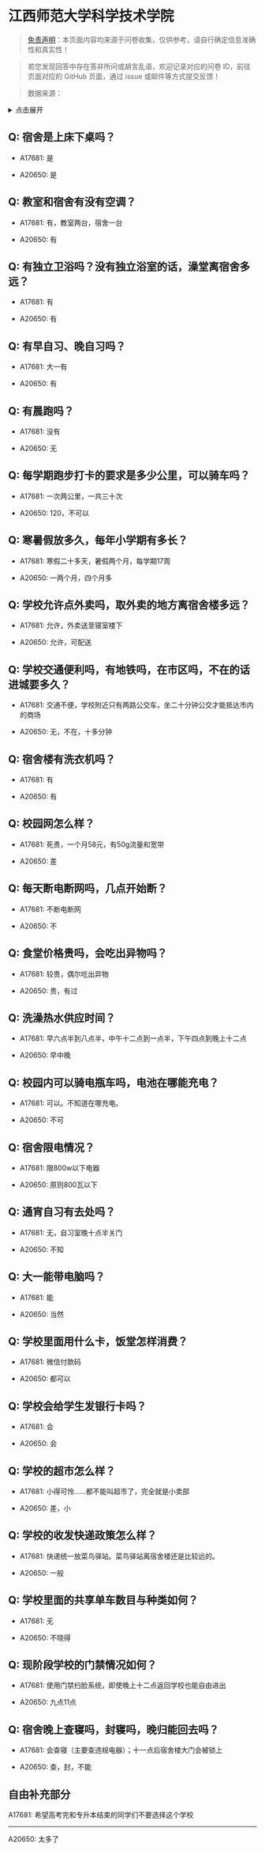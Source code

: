 # 江西师范大学科学技术学院

> [免责声明](https://colleges.chat/#_3)：本页面内容均来源于问卷收集，仅供参考，请自行确定信息准确性和真实性！

> 若您发现回答中存在答非所问或胡言乱语，欢迎记录对应的问卷 ID，前往页面对应的 GitHub 页面，通过 issue 或邮件等方式提交反馈！

> 数据来源：

<details><summary>点击展开</summary>
<ul>
<li>A17681: 匿名 (2023 年 06 月)</li>
<li>A20650: 匿名 (2023 年 07 月)</li>
</ul>
</details>

## Q: 宿舍是上床下桌吗？

- A17681: 是

- A20650: 是

## Q: 教室和宿舍有没有空调？

- A17681: 有，教室两台，宿舍一台

- A20650: 有

## Q: 有独立卫浴吗？没有独立浴室的话，澡堂离宿舍多远？

- A17681: 有

- A20650: 有

## Q: 有早自习、晚自习吗？

- A17681: 大一有

- A20650: 有

## Q: 有晨跑吗？

- A17681: 没有

- A20650: 无

## Q: 每学期跑步打卡的要求是多少公里，可以骑车吗？

- A17681: 一次两公里，一共三十次

- A20650: 120，不可以

## Q: 寒暑假放多久，每年小学期有多长？

- A17681: 寒假二十多天，暑假两个月，每学期17周

- A20650: 一两个月，四个月多

## Q: 学校允许点外卖吗，取外卖的地方离宿舍楼多远？

- A17681: 允许，外卖送至寝室楼下

- A20650: 允许，可配送

## Q: 学校交通便利吗，有地铁吗，在市区吗，不在的话进城要多久？

- A17681: 交通不便，学校附近只有两路公交车，坐二十分钟公交才能抵达市内的商场

- A20650: 无，不在，十多分钟

## Q: 宿舍楼有洗衣机吗？

- A17681: 有

- A20650: 有

## Q: 校园网怎么样？

- A17681: 死贵，一个月58元，有50g流量和宽带

- A20650: 差

## Q: 每天断电断网吗，几点开始断？

- A17681: 不断电断网

- A20650: 不

## Q: 食堂价格贵吗，会吃出异物吗？

- A17681: 较贵，偶尔吃出异物

- A20650: 贵，有过

## Q: 洗澡热水供应时间？

- A17681: 早六点半到八点半，中午十二点到一点半，下午四点到晚上十二点

- A20650: 早中晚

## Q: 校园内可以骑电瓶车吗，电池在哪能充电？

- A17681: 可以。不知道在哪充电。

- A20650: 不可

## Q: 宿舍限电情况？

- A17681: 限800w以下电器

- A20650: 原则800瓦以下

## Q: 通宵自习有去处吗？

- A17681: 无，自习室晚十点半关门

- A20650: 不知

## Q: 大一能带电脑吗？

- A17681: 能

- A20650: 当然

## Q: 学校里面用什么卡，饭堂怎样消费？

- A17681: 微信付款码

- A20650: 都可以

## Q: 学校会给学生发银行卡吗？

- A17681: 会

- A20650: 会

## Q: 学校的超市怎么样？

- A17681: 小得可怜......都不能叫超市了，完全就是小卖部

- A20650: 差，小

## Q: 学校的收发快递政策怎么样？

- A17681: 快递统一放菜鸟驿站。菜鸟驿站离宿舍楼还是比较远的。

- A20650: 一般

## Q: 学校里面的共享单车数目与种类如何？

- A17681: 无

- A20650: 不晓得

## Q: 现阶段学校的门禁情况如何？

- A17681: 使用门禁扫脸系统，即使晚上十二点返回学校也能自由进出

- A20650: 九点11点

## Q: 宿舍晚上查寝吗，封寝吗，晚归能回去吗？

- A17681: 会查寝（主要查违规电器）；十一点后宿舍楼大门会被锁上

- A20650: 查，封，不能

## 自由补充部分

A17681: 希望高考完和专升本结束的同学们不要选择这个学校

***

A20650: 太多了